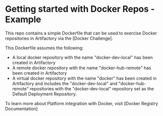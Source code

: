 # Getting started with Docker Repos - Example

This repo contains a simple Dockerfile that can be used to exercise Docker repositories in Artifactory via the [Docker Challenge]. 

This Dockerfile assumes the following:
* A local docker repository with the name "docker-dev-local" has been created in Artifactory
* A remote docker repository with the name "docker-hub-remote" has been created in Artifactory
* A virtual docker repository with the name "docker" has been created in Artifactory and includes the "docker-dev-local" and "docker-hub-remote" repositories with the "docker-dev-local" repository set as the Default Deployment Repository.

To learn more about Platform integration with Docker, visit [Docker Registry Documentation]
